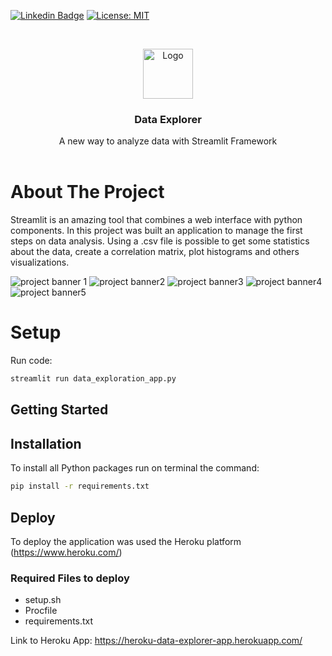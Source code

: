 [![Linkedin Badge](https://img.shields.io/badge/-LinkedIn-blue?style=flat-square&logo=Linkedin&logoColor=white&link=https://www.linkedin.com/in/fagnerpsantos/)](https://www.linkedin.com/in/gustavo-ramos-lima-81b262144/)
[![License: MIT](https://img.shields.io/badge/License-MIT-yellow.svg)](https://opensource.org/licenses/MIT)



<!-- PROJECT LOGO -->
<br />
<p align="center">
  <a href="https://github.com/othneildrew/Best-README-Template">
    <img src="readme_images/logo.jpg" alt="Logo" width="80" height="80">
  </a>

  <h3 align="center">Data Explorer</h3>

  <p align="center">
    A new way to analyze data with Streamlit Framework
    <br />
    <br />
    
  </p>
</p>



# About The Project
Streamlit is an amazing tool that combines a web interface with python components. In this project was built an application to manage the first steps on data analysis. Using a .csv file is possible to get some statistics about the data, create a correlation matrix, plot histograms and others visualizations.

![project banner 1](https://raw.githubusercontent.com/glima91/streamlit-data-explorer-app/master/readme_images/img-1.PNG)
![project banner2](https://raw.githubusercontent.com/glima91/streamlit-data-explorer-app/master/readme_images/img-2.PNG)
![project banner3](https://raw.githubusercontent.com/glima91/streamlit-data-explorer-app/master/readme_images/img-3.PNG)
![project banner4](https://raw.githubusercontent.com/glima91/streamlit-data-explorer-app/master/readme_images/img-4.PNG)
![project banner5](https://raw.githubusercontent.com/glima91/streamlit-data-explorer-app/master/readme_images/img-5.PNG)

# Setup

Run code:
```sh
streamlit run data_exploration_app.py
```
## Getting Started

## Installation
To install all Python packages run on terminal the command:
```sh
pip install -r requirements.txt
``` 

## Deploy
To deploy the application was used the Heroku platform (https://www.heroku.com/)
### Required Files to deploy
- setup.sh
- Procfile
- requirements.txt

Link to Heroku App: 
https://heroku-data-explorer-app.herokuapp.com/
